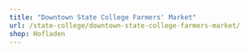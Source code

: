 ```yaml
---
title: "Downtown State College Farmers' Market"
url: /state-college/downtown-state-college-farmers-market/
shop: Hofladen
---
```

